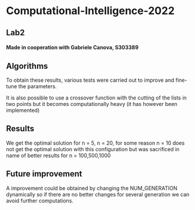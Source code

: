 # Computational-Intelligence-2022

## Lab2

#### Made in cooperation with Gabriele Canova, S303389


## Algorithms

To obtain these results, various tests were carried out to improve and fine-tune the parameters.

It is also possible to use a crossover function with the cutting of the lists in two points but it becomes computationally heavy (it has however been implemented)

## Results

We get the optimal solution for n = 5, n = 20, for some reason n = 10 does not get the optimal solution with this configuration but was sacrificed in name of better results for n = 100,500,1000

## Future improvement

A improvement could be obtained by changing the NUM_GENERATION dynamically so if there are no better changes for several generation we can avoid further computations.
